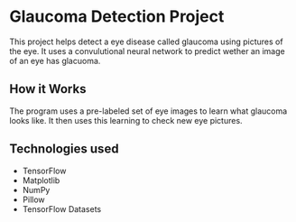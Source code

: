 # Glaucoma Detection Project

This project helps detect a eye disease called glaucoma using pictures of the eye. It uses a convulutional neural network to predict wether an image of an eye has glacuoma. 

## How it Works

The program uses a pre-labeled set of eye images to learn what glaucoma looks like. It then uses this learning to check new eye pictures.

## Technologies used

* TensorFlow
* Matplotlib
* NumPy
* Pillow
* TensorFlow Datasets
